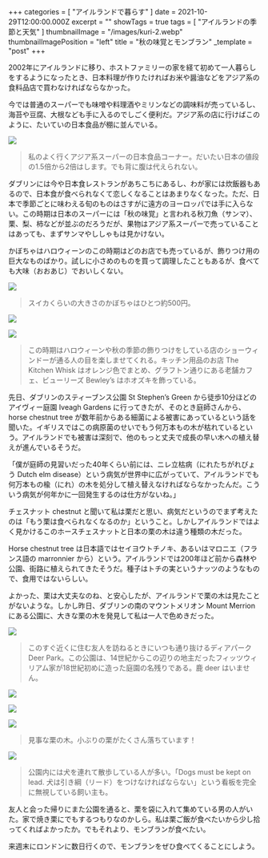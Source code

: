+++
categories = [ "アイルランドで暮らす" ]
date = 2021-10-29T12:00:00.000Z
excerpt = ""
showTags = true
tags = [ "アイルランドの季節と天気" ]
thumbnailImage = "/images/kuri-2.webp"
thumbnailImagePosition = "left"
title = "秋の味覚とモンブラン"
_template = "post"
+++

2002年にアイルランドに移り、ホストファミリーの家を経て初めて一人暮らしをするようになったとき、日本料理が作りたければお米や醤油などをアジア系の食料品店で買わなければならなかった。

<!--more-->

今では普通のスーパーでも味噌や料理酒やミリンなどの調味料が売っているし、海苔や豆腐、大根なども手に入るのでしごく便利だ。アジア系の店に行けばこのように、たいていの日本食品が棚に並んでいる。

![](/images/asian-market.webp)

> 私のよく行くアジア系スーパーの日本食品コーナー。だいたい日本の値段の1.5倍から2倍はします。でも背に腹は代えられない。

ダブリンには今や日本食レストランがあちこちにあるし、わが家には炊飯器もあるので、日本食が食べられなくて恋しくなることはあまりなくなった。ただ、日本で季節ごとに味わえる旬のものはさすがに遠方のヨーロッパでは手に入らない。この時期は日本のスーパーには「秋の味覚」と言われる秋刀魚（サンマ）、栗、梨、柿などが並ぶのだろうだが、果物はアジア系スーパーで売っていることはあっても、まずサンマやししゃもは見かけない。

かぼちゃはハロウィーンのこの時期はどのお店でも売っているが、飾りつけ用の巨大なものばかり。試しに小さめのものを買って調理したこともあるが、食べても大味（おおあじ）でおいしくない。

![](/images/pumpkins.webp)

> スイカくらいの大きさのかぼちゃはひとつ約500円。

![](/images/kitchen-whisk.webp)

![](/images/bewleys-autumn.webp)

> この時期はハロウィーンや秋の季節の飾りつけをしている店のショーウィンドーが通る人の目を楽しませてくれる。キッチン用品のお店 The Kitchen Whisk はオレンジ色でまとめ、グラフトン通りにある老舗カフェ、ビューリーズ Bewley’s はホオズキを飾っている。

先日、ダブリンのスティーブンス公園 St Stephen’s Green から徒歩10分ほどのアイヴィー庭園 Iveagh Gardens に行ってきたが、そのとき庭師さんから、horse chestnut tree が数年前からある細菌による被害にあっているという話を聞いた。イギリスではこの病原菌のせいでもう何万本もの木が枯れているという。アイルランドでも被害は深刻で、他のもっと丈夫で成長の早い木への植え替えが進んでいるそうだ。

「僕が庭師の見習いだった40年くらい前には、ニレ立枯病（にれたちがれびょう Dutch elm disease）という病気が世界中に広がっていて、アイルランドでも何万本もの楡（にれ）の木を処分して植え替えなければならなかったんだ。こういう病気が何年かに一回発生するのは仕方がないね。」

チェスナット chestnut と聞いて私は栗だと思い、病気だというのでまず考えたのは「もう栗は食べられなくなるのか」ということ。しかしアイルランドではよく見かけるこのホースチェスナットと日本の栗の木は違う種類の木だった。

Horse chestnut tree は日本語ではセイヨウトチノキ、あるいはマロニエ（フランス語の marronnier から）という。アイルランドでは200年ほど前から森林や公園、街路に植えられてきたそうだ。種子はトチの実というナッツのようなもので、食用ではないらしい。

よかった、栗は大丈夫なのね、と安心したが、アイルランドで栗の木は見たことがないような。しかし昨日、ダブリンの南のマウントメリオン Mount Merrion にある公園に、大きな栗の木を発見して私は一人で色めきだった。

![](/images/deer-park-1.webp)

> このすぐ近くに住む友人を訪ねるときにいつも通り抜けるディアパーク Deer Park。この公園は、14世紀からこの辺りの地主だったフィッツウィリアム家が18世紀初めに造った庭園の名残りである。鹿 deer はいません。

![](/images/kuri-3.webp)

![](/images/kuri-1.webp)

![](/images/kuri-2.webp)

> 見事な栗の木。小ぶりの栗がたくさん落ちています！

![](/images/deer-park-2.webp)

> 公園内には犬を連れて散歩している人が多い。「Dogs must be kept on lead. 犬は引き綱（リード）をつけなければならない」という看板を完全に無視している飼い主も。

友人と会った帰りにまた公園を通ると、栗を袋に入れて集めている男の人がいた。家で焼き栗にでもするつもりなのかしら。私は栗ご飯が食べたいから少し拾ってくればよかったか。でもそれより、モンブランが食べたい。

来週末にロンドンに数日行くので、モンブランをぜひ食べてくることにしよう。
